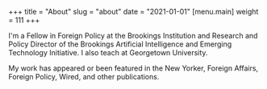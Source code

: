 +++
title = "About"
slug = "about"
date = "2021-01-01"
 [menu.main] 
 weight = 111
+++

I'm a Fellow in Foreign Policy at the Brookings Institution and Research and Policy Director of the Brookings Artificial Intelligence and Emerging Technology Initiative. I also teach at Georgetown University.

My work has appeared or been featured in the New Yorker, Foreign Affairs, Foreign Policy, Wired, and other publications.

